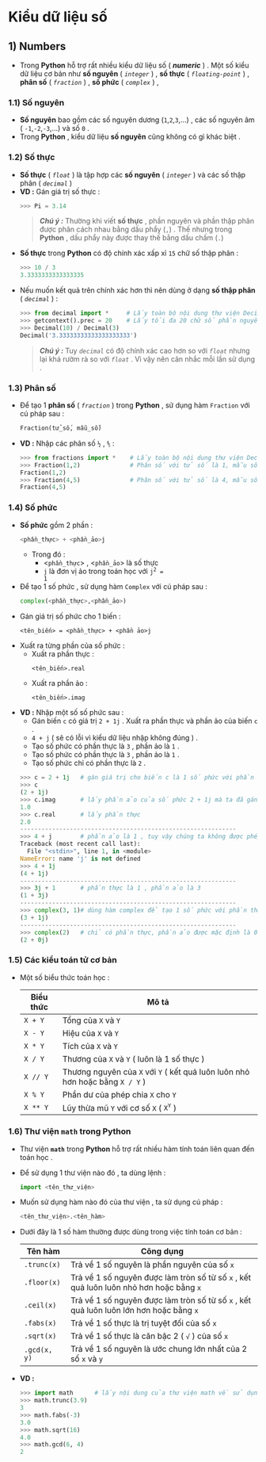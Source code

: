 # Kiểu dữ liệu số
## **1) Numbers**
- Trong **Python** hỗ trợ rất nhiều kiểu dữ liệu số ( ***numeric*** ) . Một số kiểu dữ liệu cơ bản như **số nguyên** ( *`integer`* ) , **số thực** ( *`floating-point`* ) , **phân số** ( *`fraction`* ) , **số phức** ( *`complex`* ) , 
### **1.1) Số nguyên**
- **Số nguyên** bao gồm các số nguyên dương (`1`,`2`,`3`,...) , các số nguyên âm ( `-1`,`-2`,`-3`,...) và số `0` .
- Trong **Python** , kiểu dữ liệu **số nguyên** cũng không có gì khác biệt .
### **1.2) Số thực**
- **Số thực** ( *`float`* ) là tập hợp các **số nguyên** ( *`integer`* ) và các số thập phân ( *`decimal`* )
- **VD :** Gán giá trị số thực :
    ```py
    >>> Pi = 3.14
    ```
    > ***Chú ý :*** Thường khi viết **số thực** , phần nguyên và phần thập phân được phân cách nhau bằng dấu phẩy (`,`) . Thế nhưng trong **Python** , dấu phẩy này được thay thế bằng dấu chấm (`.`)
- **Số thực** trong **Python** có độ chính xác xấp xỉ `15` chữ số thập phân :
    ```py
    >>> 10 / 3
    3.3333333333333335
    ```
- Nếu muốn kết quả trên chính xác hơn thì nên dùng ở dạng **số thập phân** ( *`decimal`* ) :
    ```py
    >>> from decimal import *     # Lấy toàn bộ nội dung thư viện Decimal
    >>> getcontext().prec = 20    # Lấy tối đa 20 chữ số phần nguyên và phần thập phân
    >>> Decimal(10) / Decimal(3)
    Decimal('3.33333333333333333333')
    ```
    > ***Chú ý :*** Tuy *`decimal`* có độ chính xác cao hơn so với *`float`* nhưng lại khá rườm rà so với *`float`* . Vì vậy nên cân nhắc mỗi lần sử dụng .
### **1.3) Phân số**
- Để tạo 1 **phân số** ( *`fraction`* ) trong **Python** , sử dụng hàm `Fraction` với cú pháp sau :
    ```py
    Fraction(tử_số, mẫu_số)
    ```
- **VD :** Nhập các phân số <code>&frac12;</code> , <code>&frac45;</code> :
    ```py
    >>> from fractions import *    # Lấy toàn bộ nội dung thư viện Decimal
    >>> Fraction(1,2)              # Phân số với tử số là 1, mẫu số là 2
    Fraction(1,2)
    >>> Fraction(4,5)              # Phân số với tử số là 4, mẫu số là 5
    Fraction(4,5)
    ```
### **1.4) Số phức**
- **Số phức** gồm 2 phần :
    ```py
    <phần_thực> + <phần_ảo>j
    ```
    - Trong đó :
        - <`phần_thực`> , <`phần_ảo`> là số thực
        - `j` là đơn vị ảo trong toán học với <code>j<sup>2</sup> = 1</code>
- Để tạo 1 số phức , sử dụng hàm `Complex` với cú pháp sau :
    ```py
    complex(<phần_thực>,<phần_ảo>)
    ```
- Gán giá trị số phức cho 1 biến :
    ```
    <tên_biến> = <phần_thực> + <phần ảo>j
    ```
- Xuất ra từng phần của số phức :
    - Xuất ra phần thực :
        ```
        <tên_biến>.real
        ```
    - Xuất ra phần ảo :
        ```
        <tên_biến>.imag
        ```
- **VD :** Nhập một số số phức sau :
    - Gán biến `c` có giá trị `2 + 1j` . Xuất ra phần thực và phần ảo của biến `c` .
    - `4 + j` ( sẽ có lỗi vì kiểu dữ liệu nhập không đúng ) .
    - Tạo số phức có phần thực là `3` , phần ảo là `1` .
    - Tạo số phức có phần thực là `3` , phần ảo là `1` .
    - Tạo số phức chỉ có phần thực là `2` .
    ```py
    >>> c = 2 + 1j   # gán giá trị cho biến c là 1 số phức với phần thực là 2 còn phần ảo là 1
    >>> c
    (2 + 1j)
    >>> c.imag       # lấy phần ảo của số phức 2 + 1j mà ta đã gán cho biến c
    1.0
    >>> c.real       # lấy phần thực
    2.0
    -------------------------------------------------------------
    >>> 4 + j        # phần ảo là 1 , tuy vậy chúng ta không được phép bỏ số 1 như trong toán
    Traceback (most recent call last):
      File "<stdin>", line 1, in <module>
    NameError: name 'j' is not defined
    >>> 4 + 1j
    (4 + 1j)
    -------------------------------------------------------------
    >>> 3j + 1       # phần thực là 1 , phần ảo là 3
    (1 + 3j)
    -------------------------------------------------------------
    >>> complex(3, 1)# dùng hàm complex để tạo 1 số phức với phần thực là 3, ảo là 1
    (3 + 1j)
    -------------------------------------------------------------
    >>> complex(2)   # chỉ có phần thực, phần ảo được mặc định là 0
    (2 + 0j)
    ```

### **1.5) Các kiểu toán tử cơ bản**
- Một số biểu thức toán học :
    
    | Biểu thức | Mô tả |
    |-----------|-------|
    | `X + Y` | Tổng của `X` và `Y` |
    | `X - Y` | Hiệu của `X` và `Y` |
    | `X * Y` | Tích của `X` và `Y` |
    | `X / Y` | Thương của `X` và `Y` ( luôn là 1 số thực ) |
    | `X // Y` | Thương nguyên của `X` với `Y` ( kết quả luôn luôn nhỏ hơn hoặc bằng `X / Y` ) |
    | `X % Y` | Phần dư của phép chia `X` cho `Y` |
    | `X ** Y` | Lũy thừa mũ `Y` với cơ số `X` ( <code>X<sup>Y</sup></code> ) |

### **1.6) Thư viện `math` trong Python**
- Thư viện **`math`** trong **Python** hỗ trợ rất nhiều hàm tính toán liên quan đến toán học .
- Để sử dụng 1 thư viện nào đó , ta dùng lệnh :
    ```py
    import <tên_thư_viện>
    ```
- Muốn sử dụng hàm nào đó của thư viện , ta sử dụng cú pháp :
    ```py
    <tên_thư_viện>.<tên_hàm>
    ```
- Dưới đây là 1 số hàm thường được dùng trong việc tính toán cơ bản :

    | Tên hàm | Công dụng |
    |---------|-----------|
    | `.trunc(x)` | Trả về 1 số nguyên là phần nguyên của số `x` |
    | `.floor(x)` | Trả về 1 số nguyên được làm tròn số từ số `x` , kết quả luôn luôn nhỏ hơn hoặc bằng `x` |
    | `.ceil(x)` | Trả về 1 số nguyên được làm tròn số từ số `x` , kết quả luôn luôn lớn hơn hoặc bằng `x` |
    | `.fabs(x)` | Trả về 1 số thực là trị tuyệt đối của số `x` |
    | `.sqrt(x)` | Trả về 1 số thực là căn bậc 2 ( <code>&Sqrt;</code> ) của số `x` |
    | `.gcd(x, y)` | Trả về 1 số nguyên là ước chung lớn nhất của 2 số `x` và `y` |

- **VD :**
    ```py
    >>> import math      # lấy nội dung của thư viện math về sử dụng
    >>> math.trunc(3.9)
    3
    >>> math.fabs(-3)
    3.0
    >>> math.sqrt(16)
    4.0
    >>> math.gcd(6, 4)
    2
    ```
